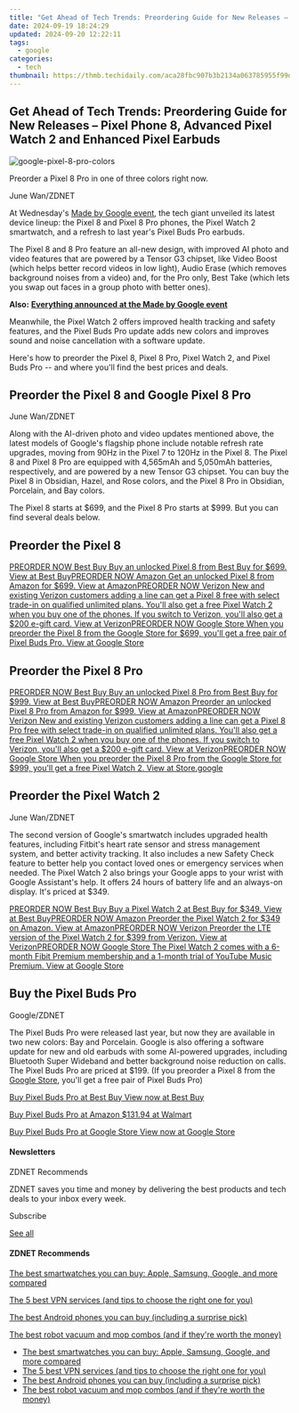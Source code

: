 ```yaml
---
title: "Get Ahead of Tech Trends: Preordering Guide for New Releases – Pixel Phone 8, Advanced Pixel Watch 2 and Enhanced Pixel Earbuds"
date: 2024-09-19 18:24:29
updated: 2024-09-20 12:22:11
tags:
  - google
categories:
  - tech
thumbnail: https://thmb.techidaily.com/aca28fbc907b3b2134a063785955f99d7ee87845f83996484c29a6f763ca253a.jpg
---
```


## Get Ahead of Tech Trends: Preordering Guide for New Releases – Pixel Phone 8, Advanced Pixel Watch 2 and Enhanced Pixel Earbuds

![google-pixel-8-pro-colors](https://www.zdnet.com/a/img/resize/5b896bf84f0cbe99a9d0c7d1dae39accc1fec0bc/2023/10/02/9f7be478-fed7-4d18-88c0-23e057f73ce8/google-pixel-8-pro-colors.jpg?auto=webp&width=1280)

Preorder a Pixel 8 Pro in one of three colors right now.

June Wan/ZDNET

At Wednesday's [Made by Google event](https://www.zdnet.com/article/made-by-google-event-everything-we-expect-pixel-8-pro-watch-2/), the tech giant unveiled its latest device lineup: the Pixel 8 and Pixel 8 Pro phones, the Pixel Watch 2 smartwatch, and a refresh to last year's Pixel Buds Pro earbuds.

The Pixel 8 and 8 Pro feature an all-new design, with improved AI photo and video features that are powered by a Tensor G3 chipset, like Video Boost (which helps better record videos in low light), Audio Erase (which removes background noises from a video) and, for the Pro only, Best Take (which lets you swap out faces in a group photo with better ones). 

**Also:** [**Everything announced at the Made by Google event**](https://www.zdnet.com/article/made-by-google-event-everything-we-expect-pixel-8-pro-watch-2/)

Meanwhile, the Pixel Watch 2 offers improved health tracking and safety features, and the Pixel Buds Pro update adds new colors and improves sound and noise cancellation with a software update. 

Here's how to preorder the Pixel 8, Pixel 8 Pro, Pixel Watch 2, and Pixel Buds Pro -- and where you'll find the best prices and deals.

## Preorder the Pixel 8 and Google Pixel 8 Pro

June Wan/ZDNET

Along with the AI-driven photo and video updates mentioned above, the latest models of Google's flagship phone include notable refresh rate upgrades, moving from 90Hz in the Pixel 7 to 120Hz in the Pixel 8\. The Pixel 8 and Pixel 8 Pro are equipped with 4,565mAh and 5,050mAh batteries, respectively, and are powered by a new Tensor G3 chipset. You can buy the Pixel 8 in Obsidian, Hazel, and Rose colors, and the Pixel 8 Pro in Obsidian, Porcelain, and Bay colors. 

The Pixel 8 starts at $699, and the Pixel 8 Pro starts at $999\. But you can find several deals below.

## Preorder the Pixel 8

[PREORDER NOW Best Buy Buy an unlocked Pixel 8 from Best Buy for $699. View at Best Buy](https://shop-links.co/link/?url=https%3A%2F%2Fwww.bestbuy.com%2Fsite%2Fgoogle-pixel-8-128gb-unlocked-obsidian%2F6559236.p%3FskuId%3D6559236&publisher_slug=itechdaily19598&exclusive=1)[PREORDER NOW Amazon Get an unlocked Pixel 8 from Amazon for $699. View at Amazon](https://buy.geni.us/Proxy.ashx?TSID=368250&GR%5FURL=https%3A%2F%2Fwww.amazon.com%2FGoogle-Pixel-Unlocked-Smartphone-Advanced%2Fdp%2FB0CGTD5KVT%2F%3Ftag%3Dzd-buy-button-20%26ascsubtag%3D%5F%5FCOM%5FCLICK%5FID%5F%5F%7Cd554bd2f-35ce-40f1-b693-6cc9a978bbbd%7Cdtp&dtb=1)[PREORDER NOW Verizon New and existing Verizon customers adding a line can get a Pixel 8 free with select trade-in on qualified unlimited plans. You'll also get a free Pixel Watch 2 when you buy one of the phones. If you switch to Verizon, you'll also get a $200 e-gift card. View at Verizon](https://www.dpbolvw.net/click-9041660-15626611-1696425695000?sid=zd-%5F%5FCOM%5FCLICK%5FID%5F%5F-dtp)[PREORDER NOW Google Store When you preorder the Pixel 8 from the Google Store for $699, you'll get a free pair of Pixel Buds Pro. View at Google Store](https://www.kqzyfj.com/click-9041660-15632186?sid=zd-%5F%5FCOM%5FCLICK%5FID%5F%5F-dtp)

## Preorder the Pixel 8 Pro

[PREORDER NOW Best Buy Buy an unlocked Pixel 8 Pro from Best Buy for $999. View at Best Buy](https://shop-links.co/link/?url=https%3A%2F%2Fwww.bestbuy.com%2Fsite%2Fgoogle-pixel-8-pro-128gb-unlocked-obsidian%2F6559251.p%3FskuId%3D6559251&publisher_slug=itechdaily19598&exclusive=1)[PREORDER NOW Amazon Preorder an unlocked Pixel 8 Pro from Amazon for $999. View at Amazon](https://buy.geni.us/Proxy.ashx?TSID=368250&GR%5FURL=https%3A%2F%2Fwww.amazon.com%2FGoogle-Pixel-Pro-Smartphone-Telephoto%2Fdp%2FB0CGT9MH6F%3Ftag%3Dzd-buy-button-20%26ascsubtag%3D%5F%5FCOM%5FCLICK%5FID%5F%5F%7Cd554bd2f-35ce-40f1-b693-6cc9a978bbbd%7Cdtp&dtb=1)[PREORDER NOW Verizon New and existing Verizon customers adding a line can get a Pixel 8 Pro free with select trade-in on qualified unlimited plans. You'll also get a free Pixel Watch 2 when you buy one of the phones. If you switch to Verizon, you'll also get a $200 e-gift card. View at Verizon](https://www.anrdoezrs.net/links/9041660/type/dlg/sid/zd-%5F%5FCOM%5FCLICK%5FID%5F%5F-dtp/https://www.verizon.com/smartphones/google-pixel-8-pro/)[PREORDER NOW Google Store When you preorder the Pixel 8 Pro from the Google Store for $999, you'll get a free Pixel Watch 2. View at Store.google](https://www.anrdoezrs.net/links/9041660/type/dlg/sid/zd-%5F%5FCOM%5FCLICK%5FID%5F%5F-dtp/https://store.google.com/gb/product/pixel%5F8%5Fpro)

## Preorder the Pixel Watch 2

June Wan/ZDNET

The second version of Google's smartwatch includes upgraded health features, including Fitbit's heart rate sensor and stress management system, and better activity tracking. It also includes a new Safety Check feature to better help you contact loved ones or emergency services when needed. The Pixel Watch 2 also brings your Google apps to your wrist with Google Assistant's help. It offers 24 hours of battery life and an always-on display. It's priced at $349.

[PREORDER NOW Best Buy Buy a Pixel Watch 2 at Best Buy for $349. View at Best Buy](https://shop-links.co/link/?url=https%3A%2F%2Fwww.bestbuy.com%2Fsite%2Fgoogle-pixel-watch-2-matte-black-smartwatch-with-obsidian-active-band-wi-fi-obsidian%2F6559637.p%3FskuId%3D6559637&publisher_slug=itechdaily19598&exclusive=1)[PREORDER NOW Amazon Preorder the Pixel Watch 2 for $349 on Amazon. View at Amazon](https://buy.geni.us/Proxy.ashx?TSID=368250&GR%5FURL=https%3A%2F%2Fwww.amazon.com%2FGoogle-Pixel-Watch-Best-Fitbit%2Fdp%2FB0CCQ7DNQL%3Ftag%3Dzd-buy-button-20%26ascsubtag%3D%5F%5FCOM%5FCLICK%5FID%5F%5F%7Cd554bd2f-35ce-40f1-b693-6cc9a978bbbd%7Cdtp&dtb=1)[PREORDER NOW Verizon Preorder the LTE version of the Pixel Watch 2 for $399 from Verizon. View at Verizon](https://www.anrdoezrs.net/links/9041660/type/dlg/sid/zd-%5F%5FCOM%5FCLICK%5FID%5F%5F-dtp/https://www.verizon.com/)[PREORDER NOW Google Store The Pixel Watch 2 comes with a 6-month Fibit Premium membership and a 1-month trial of YouTube Music Premium. View at Google Store](https://www.anrdoezrs.net/links/9041660/type/dlg/sid/zd-%5F%5FCOM%5FCLICK%5FID%5F%5F-dtp/https://store.google.com/us/config/pixel%5Fwatch%5F2)

## Buy the Pixel Buds Pro

Google/ZDNET

The Pixel Buds Pro were released last year, but now they are available in two new colors: Bay and Porcelain. Google is also offering a software update for new and old earbuds with some AI-powered upgrades, including Bluetooth Super Wideband and better background noise reduction on calls. The Pixel Buds Pro are priced at $199\. (If you preorder a Pixel 8 from the [Google Store](https://store.google.com/config/pixel%5Fbuds%5Fpro?hl=en-US&selections=eyJwcm9kdWN0RmFtaWx5IjoiY0dsNFpXeGZZblZrYzE5d2NtOD0ifQ%3D%3D), you'll get a free pair of Pixel Buds Pro)

[Buy Pixel Buds Pro at Best Buy View now at Best Buy](https://shop-links.co/link/?url=https%3A%2F%2Fwww.bestbuy.com%2Fsite%2Fgoogle-pixel-buds-pro-true-wireless-noise-cancelling-earbuds-charcoal%2F6512114.p%3FskuId%3D6512114&publisher_slug=itechdaily19598&exclusive=1)

[Buy Pixel Buds Pro at Amazon $131.94 at Walmart](https://goto.walmart.com/c/5597632/568844/9383?veh=aff&sourceid=imp_000011112222333344&u=https%3A%2F%2Fwww.walmart.com%2Fip%2F631198878&subId1=zd-__COM_CLICK_ID__-dtp)

[Buy Pixel Buds Pro at Google Store View now at Google Store](https://www.anrdoezrs.net/links/9041660/type/dlg/sid/zd-%5F%5FCOM%5FCLICK%5FID%5F%5F-dtp/https://store.google.com/config/pixel%5Fbuds%5Fpro?hl=en-US&selections=eyJwcm9kdWN0RmFtaWx5IjoiY0dsNFpXeGZZblZrYzE5d2NtOD0ifQ%3D%3D)

#### Newsletters

ZDNET Recommends

ZDNET saves you time and money by delivering the best products and tech deals to your inbox every week.

 Subscribe

[See all](https://www.zdnet.com/newsletters/)

#### **ZDNET** Recommends

[The best smartwatches you can buy: Apple, Samsung, Google, and more compared](https://www.zdnet.com/article/best-smartwatch/ "The best smartwatches you can buy: Apple, Samsung, Google, and more compared")

[The 5 best VPN services (and tips to choose the right one for you)](https://www.zdnet.com/article/best-vpn/ "The 5 best VPN services (and tips to choose the right one for you)")

[The best Android phones you can buy (including a surprise pick)](https://www.zdnet.com/article/best-android-phone/ "The best Android phones you can buy (including a surprise pick)")

[The best robot vacuum and mop combos (and if they're worth the money)](https://www.zdnet.com/article/best-robot-vacuum-mop/ "The best robot vacuum and mop combos (and if they're worth the money)")

* [The best smartwatches you can buy: Apple, Samsung, Google, and more compared](https://www.zdnet.com/article/best-smartwatch/ "The best smartwatches you can buy: Apple, Samsung, Google, and more compared")
* [The 5 best VPN services (and tips to choose the right one for you)](https://www.zdnet.com/article/best-vpn/ "The 5 best VPN services (and tips to choose the right one for you)")
* [The best Android phones you can buy (including a surprise pick)](https://www.zdnet.com/article/best-android-phone/ "The best Android phones you can buy (including a surprise pick)")
* [The best robot vacuum and mop combos (and if they're worth the money)](https://www.zdnet.com/article/best-robot-vacuum-mop/ "The best robot vacuum and mop combos (and if they're worth the money)")

<ins class="adsbygoogle"
     style="display:block"
     data-ad-format="autorelaxed"
     data-ad-client="ca-pub-7571918770474297"
     data-ad-slot="1223367746"></ins>



<ins class="adsbygoogle"
     style="display:block"
     data-ad-client="ca-pub-7571918770474297"
     data-ad-slot="8358498916"
     data-ad-format="auto"
     data-full-width-responsive="true"></ins>
